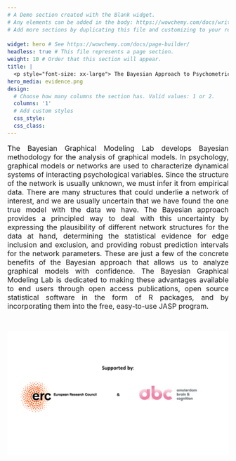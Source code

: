 ```yaml
---
# A Demo section created with the Blank widget.
# Any elements can be added in the body: https://wowchemy.com/docs/writing-markdown-latex/
# Add more sections by duplicating this file and customizing to your requirements.

widget: hero # See https://wowchemy.com/docs/page-builder/
headless: true # This file represents a page section.
weight: 10 # Order that this section will appear.
title: |
  <p style="font-size: xx-large"> The Bayesian Approach to Psychometric Networks</p>
hero_media: evidence.png
design:
  # Choose how many columns the section has. Valid values: 1 or 2.
  columns: '1'
  # Add custom styles
  css_style:
  css_class:
---
```


<p style="font-size:medium;text-align:justify">The Bayesian Graphical Modeling Lab develops Bayesian methodology for the analysis of graphical models. In psychology, graphical models or networks are used to characterize dynamical systems of interacting psychological variables. Since the structure of the network is usually unknown, we must infer it from empirical data. There are many structures that could underlie a network of interest, and we are usually uncertain that we have found the one true model with the data we have. The Bayesian approach provides a principled way to deal with this uncertainty by expressing the plausibility of different network structures for the data at hand, determining the statistical evidence for edge inclusion and exclusion, and providing robust prediction intervals for the network parameters. These are just a few of the concrete benefits of the Bayesian approach that allows us to analyze graphical models with confidence. The Bayesian Graphical Modeling Lab is dedicated to making these advantages available to end users through open access publications, open source statistical software in the form of R packages, and by incorporating them into the free, easy-to-use JASP program.</p>

<br>

![Image](support.png)

